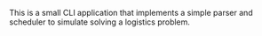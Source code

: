 This is a small CLI application that implements a simple parser and scheduler to simulate solving a logistics problem.
